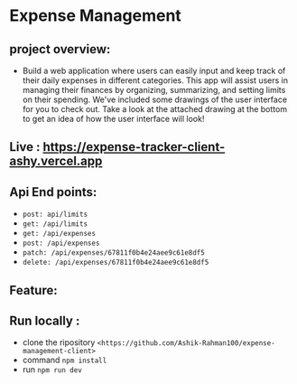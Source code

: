 # Expense Management

## project overview:

- Build a web application where users can easily input and keep track of their daily expenses in different categories. This app will assist users in managing their finances by organizing, summarizing, and setting limits on their spending. We've included some drawings of the user interface for you to check out. Take a look at the attached drawing at the bottom to get an idea of how the user interface will look!

## Live : https://expense-tracker-client-ashy.vercel.app

## Api End points:

- `post: api/limits`
- `get: /api/limits`
- `get: /api/expenses`
- `post: /api/expenses`
- `patch: /api/expenses/67811f0b4e24aee9c61e8df5`
- `delete: /api/expenses/67811f0b4e24aee9c61e8df5`

## Feature:

## Run locally :

- clone the ripository `<https://github.com/Ashik-Rahman100/expense-management-client>`
- command `npm install`
- run `npm run dev`
